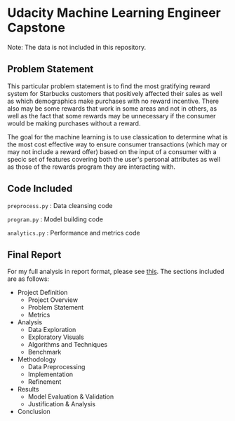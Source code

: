 # Udacity Machine Learning Engineer Capstone

Note: The data is not included in this repository.

## Problem Statement

This particular problem statement is to find the most gratifying reward system for Starbucks customers that positively affected their sales as well as which demographics make purchases with no reward incentive. There also may be some rewards that work in some areas and not in others, as well as the fact that some rewards may be unnecessary if the consumer would be making purchases without a reward.

The goal for the machine learning is to use classication to determine what is the most cost effective way to ensure consumer transactions (which may or may not include a reward offer) based on the input of a consumer with a specic set of features covering both the user's personal attributes as well as those of the rewards program they are interacting with.

## Code Included

```preprocess.py``` : Data cleansing code

```program.py``` : Model building code

```analytics.py``` : Performance and metrics code

## Final Report

For my full analysis in report format, please see [this](./Report.pdf).  The sections included are as follows:
- Project Definition
    - Project Overview
    - Problem Statement
    - Metrics
- Analysis
    - Data Exploration
    - Exploratory Visuals
    - Algorithms and Techniques
    - Benchmark
- Methodology
    - Data Preprocessing
    - Implementation
    - Refinement
- Results
    - Model Evaluation & Validation
    - Justification & Analysis
- Conclusion
